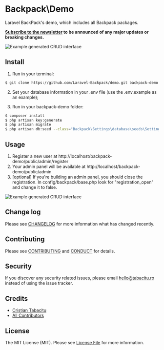 # Backpack\Demo

Laravel BackPack's demo, which includes all Backpack packages.

**[Subscribe to the newsletter](http://eepurl.com/bUEGjf) to be announced of any major updates or breaking changes.** 

![Example generated CRUD interface](https://dl.dropboxusercontent.com/u/2431352/backpack_base_login.png)


## Install

1) Run in your terminal:

``` bash
$ git clone https://github.com/Laravel-Backpack/demo.git backpack-demo
```

2) Set your database information in your .env file (use the .env.example as an example);

3) Run in your backpack-demo folder:
``` bash
$ composer install
$ php artisan key:generate
$ php artisan migrate
$ php artisan db:seed --class="Backpack\Settings\database\seeds\SettingsTableSeeder"
```

## Usage 

1. Register a new user at http://localhost/backpack-demo/public/admin/register
2. Your admin panel will be available at http://localhost/backpack-demo/public/admin
3. [optional] If you're building an admin panel, you should close the registration. In config/backpack/base.php look for "registration_open" and change it to false.

![Example generated CRUD interface](https://dl.dropboxusercontent.com/u/2431352/backpack_base_dashboard.png)

## Change log

Please see [CHANGELOG](CHANGELOG.md) for more information what has changed recently.

## Contributing

Please see [CONTRIBUTING](CONTRIBUTING.md) and [CONDUCT](CONDUCT.md) for details.

## Security

If you discover any security related issues, please email hello@tabacitu.ro instead of using the issue tracker.

## Credits

- [Cristian Tabacitu][link-author]
- [All Contributors][link-contributors]

## License

The MIT License (MIT). Please see [License File](LICENSE.md) for more information.

[link-author]: http://tabacitu.ro
[link-contributors]: ../../contributors
